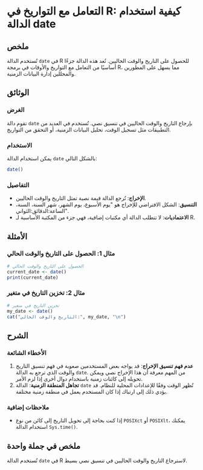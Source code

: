 <!--
Meta Description: # التعامل مع التواريخ في R: كيفية استخدام الدالة date ## ملخص تُستخدم الدالة `date` في R للحصول على التاريخ والوقت الحاليين. تُعد هذه الدالة جزءًا أسا...
Meta Keywords: التاريخ, الدالة, date, والوقت, على
-->

# التعامل مع التواريخ في R: كيفية استخدام الدالة date

## ملخص
تُستخدم الدالة `date` في R للحصول على التاريخ والوقت الحاليين. تُعد هذه الدالة جزءًا أساسيًا من التعامل مع التواريخ والأوقات في برمجة R، مما يسهل على المطورين والمحللين إدارة البيانات الزمنية.

## الوثائق
### الغرض
تقوم دالة `date` بإرجاع التاريخ والوقت الحاليين في تنسيق نصي. تُستخدم في العديد من التطبيقات مثل تسجيل الوقت، تحليل البيانات الزمنية، أو التحقق من التواريخ.

### الاستخدام
يمكن استخدام الدالة `date` بالشكل التالي:
```R
date()
```

### التفاصيل
- **الإخراج**: تُرجع الدالة قيمة نصية تمثل التاريخ والوقت الحاليين.
- **التنسيق**: الشكل الافتراضي للإخراج هو "يوم الأسبوع، يوم الشهر، شهر السنة، السنة، الساعة:الدقائق:الثواني".
- **الاعتماديات**: لا تتطلب الدالة أي مكتبات إضافية، فهي جزء من المكتبة الأساسية لـ R.

## الأمثلة
### مثال 1: الحصول على التاريخ والوقت الحالي
```R
# الحصول على التاريخ والوقت الحالي
current_date <- date()
print(current_date)
```

### مثال 2: تخزين التاريخ في متغير
```R
# تخزين التاريخ في متغير
my_date <- date()
cat("التاريخ والوقت الحالي:", my_date, "\n")
```

## الشرح
### الأخطاء الشائعة
1. **عدم فهم تنسيق الإخراج**: قد يواجه بعض المستخدمين صعوبة في فهم تنسيق التاريخ والوقت الذي ترجع به الدالة `date`. من المهم معرفة أن هذا الإخراج نصي ويمكن تحويله إلى كائنات زمنية باستخدام دوال أخرى إذا لزم الأمر.
2. **تجاهل المنطقة الزمنية**: الدالة `date` تُظهر الوقت وفقًا للإعدادات المحلية للنظام. قد يؤدي ذلك إلى ارتباك إذا كان المستخدم يعمل في منطقة زمنية مختلفة.

### ملاحظات إضافية
- إذا كنت بحاجة إلى تحويل التاريخ إلى كائن من نوع `POSIXct` أو `POSIXlt`، يمكنك استخدام الدالة `Sys.time()`.

## ملخص في جملة واحدة
تُستخدم الدالة `date` في R لاسترجاع التاريخ والوقت الحاليين في تنسيق نصي بسيط.